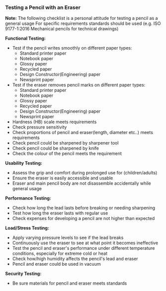 ### Testing a Pencil with an Eraser

**Note:** The following checklist is a personal attitude for testing a pencil as a general usage
For specific requirements standards should be used (e.g. ISO 9177-1:2016 Mechanical pencils for technical drawings)

**Functional Testing:**

- Test if the pencil writes smoothly on different paper types:
    - Standard printer paper
    - Notebook paper
    - Glossy paper
    - Recycled paper
    - Design Constructor(Engineering) paper
    - Newsprint paper
- Test if the eraser removes pencil marks on different paper types:
    - Standard printer paper
    - Notebook paper
    - Glossy paper
    - Recycled paper
    - Design Constructor(Engineering) paper
    - Newsprint paper
- Hardness (HB) scale meets requirements
- Check pressure sensitivity
- Check proportions of pencil and eraser(length, diameter etc..) meets requirements
- Check pencil could be sharpened by sharpener tool
- Check pencil could be sharpened by knife
- Check the colour of the pencil meets the requirement

**Usability Testing:**

- Assess the grip and comfort during prolonged use for (children/adults)
- Ensure the eraser is easily accessible and usable
- Eraser and main pencil body are not disassemble accidentally while general usage

**Performance Testing:**

- Check how long the lead lasts before breaking or needing sharpening
- Test how long the eraser lasts with regular use
- Check expenses for developing a pencil are not higher than expected

**Load/Stress Testing:**

- Apply varying pressure levels to see if the lead breaks
- Continuously use the eraser to see at what point it becomes ineffective
- Test the pencil and eraser's performance under different temperature conditions, especially for extreme cold or heat
- Check how/high humidity affects the pencil's lead and eraser
- Pencil and eraser could be used in vacuum

**Security Testing:**

- Be sure materials for pencil and eraser meets standards